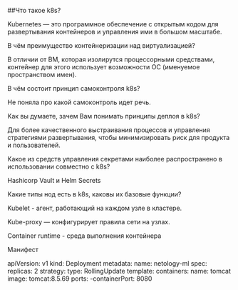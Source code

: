 ##Что такое k8s?

Kubernetes — это программное обеспечение с открытым кодом для развертывания контейнеров и управления ими в большом масштабе.


В чём преимущество контейнеризации над виртуализацией?

В отличии от ВМ, которая изолирутся процессорными средствами, контейнер для этого использует возможности ОС (именуемое пространством имен).


В чём состоит принцип самоконтроля k8s?

Не поняла про какой самоконтроль идет речь.


Как вы думаете, зачем Вам понимать принципы деплоя в k8s? 

Для более качественного выстраивания процессов и управления стратегиями развертывания, чтобы минимизировать риск для продукта и пользователей.


Какое из средств управления секретами наиболее распространено в использовании совместно с k8s?

Hashicorp Vault и Helm Secrets


Какие типы нод есть в k8s, каковы их базовые функции?

Kubelet - агент, работающий на каждом узле в кластере.

Kube-proxy — конфигурирует правила сети на узлах.

Container runtime - cреда выполнения контейнера



Манифест 

apiVersion: v1
kind: Deployment
metadata:
	name: netology-ml
spec:
 	replicas: 2
 	strategy:
		type: RollingUpdate
	template:
		containers:
			name: tomcat
			image: tomcat:8.5.69
			ports:
				-containerPort: 8080



 


